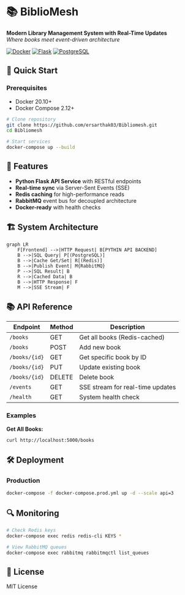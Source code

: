 # 📚 BiblioMesh  
**Modern Library Management System with Real-Time Updates**  
*Where books meet event-driven architecture*

[![Docker](https://img.shields.io/badge/Docker-Containers-blue)](https://www.docker.com/)
[![Flask](https://img.shields.io/badge/Backend-Flask-green)](https://flask.palletsprojects.com/)
[![PostgreSQL](https://img.shields.io/badge/DB-PostgreSQL-blue)](https://www.postgresql.org/)

## 🚀 Quick Start
### Prerequisites
- Docker 20.10+
- Docker Compose 2.12+

```bash
# Clone repository
git clone https://github.com/ersarthak03/Bibliomesh.git
cd Bibliomesh

# Start services
docker-compose up --build
```
## 🌟 Features  
- **Python Flask API Service** with RESTful endpoints
- **Real-time sync** via Server-Sent Events (SSE)  
- **Redis caching** for high-performance reads  
- **RabbitMQ** event bus for decoupled architecture    
- **Docker-ready** with health checks  

## 🏗️ System Architecture

```mermaid
graph LR
    F[Frontend] -->|HTTP Request| B[PYTHIN API BACKEND]
    B -->|SQL Query| P[(PostgreSQL)]
    B -->|Cache Get/Set| R[(Redis)]
    B -->|Publish Event| M{RabbitMQ}
    P -->|SQL Result| B
    R -->|Cached Data| B
    B -->|HTTP Response| F
    M -->|SSE Stream| F
```
## 📚 API Reference

| Endpoint          | Method | Description                              |
|-------------------|--------|------------------------------------------|
| `/books`          | GET    | Get all books (Redis-cached)             |
| `/books`          | POST   | Add new book                             |
| `/books/{id}`     | GET    | Get specific book by ID                  |
| `/books/{id}`     | PUT    | Update existing book                     |
| `/books/{id}`     | DELETE | Delete book                              |
| `/events`         | GET    | SSE stream for real-time updates         |
| `/health`         | GET    | System health check                      |

### Examples

**Get All Books:**
```bash
curl http://localhost:5000/books
```

## 🛠️ Deployment
### Production
```bash
docker-compose -f docker-compose.prod.yml up -d --scale api=3
```

## 🔍 Monitoring
```bash
# Check Redis keys
docker-compose exec redis redis-cli KEYS *

# View RabbitMQ queues
docker-compose exec rabbitmq rabbitmqctl list_queues
```
## 📜 License
MIT License
